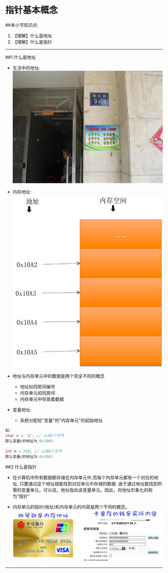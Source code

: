 # 指针基本概念

##本小节知识点:
1. 【理解】什么是地址
2. 【理解】什么是指针

---
##1.什么是地址
- 生活中的地址:
![](./images/1402482143856_000.jpg)

- 内存地址:
![](./images/ncdz.png)
- 地址与内存单元中的数据是两个完全不同的概念
    + 地址如同房间编号
    + 内存单元如同房间
    + 内存单元中存放着数据

- 变量地址:
    + 系统分配给"变量"的"内存单元"的起始地址
```c
如:
char c = 'a'; // 占用1个字节
那么变量c的地址为:0x10A5

int n = 250; // 占用4个字节
那么变量c的地址为:0x10A1
```
##2.什么是指针
- 在计算机中所有数据都存储在内存单元中,而每个内存单元都有一个对应的地址, 只要通过这个地址就能找到对应单元中存储的数据. 由于通过地址能找到所需的变量单元，可以说，地址指向该变量单元。因此，将地址形象化的称为“指针”

- 内存单元的指针(地址)和内存单元的内容是两个不同的概念。
![](./images/zhizhensl.png)

---



